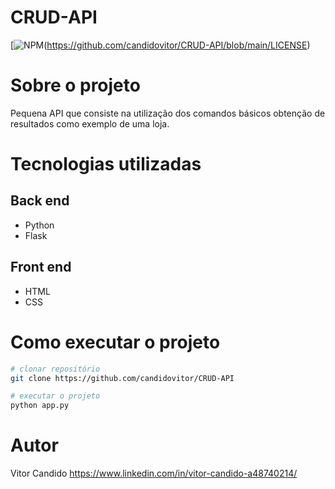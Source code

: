# CRUD-API 
[![NPM](https://img.shields.io/npm/l/react)(https://github.com/candidovitor/CRUD-API/blob/main/LICENSE)

# Sobre o projeto

Pequena API que consiste na utilização dos comandos básicos obtenção de resultados como exemplo de uma loja.

# Tecnologias utilizadas
## Back end
- Python
- Flask
## Front end
- HTML
- CSS

# Como executar o projeto

```bash
# clonar repositório
git clone https://github.com/candidovitor/CRUD-API

# executar o projeto
python app.py
```

# Autor
Vitor Candido
https://www.linkedin.com/in/vitor-candido-a48740214/
